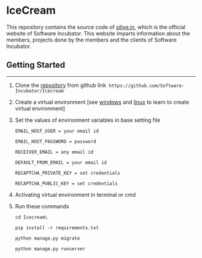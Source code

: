 **IceCream**
============
This repository contains the source code of [silive.in](http://silive.in/), which is the official website of Software Incubator. This website imparts information about the members, projects done by the members and the clients of Software Incubator. 

## Getting Started
---
1. Clone the [repository](https://github.com/Software-Incubator/IceCream) from github link&nbsp; `https://github.com/Software-Incubator/Icecream`
2. Create a virtual environment \[see [windows](https://docs.djangoproject.com/en/2.2/howto/windows/) and [linux](https://dev.to/achiengcindy/-how-to-set-up-django-environment-in-linux-for-beginners-35am) to learn to create virtual environment]
3. Set the values of environment variables in base setting file

    `EMAIL_HOST_USER = your email id`

    `EMAIL_HOST_PASSWORD = password`

    `RECEIVER_EMAIL = any email id`

    `DEFAULT_FROM_EMAIL = your email id`

    `RECAPTCHA_PRIVATE_KEY = set credentials`

    `RECAPTCHA_PUBLIC_KEY = set credentials`

4. Activating virtual environment in terminal or cmd
5. Run these commands

    `cd Icecream\`

    `pip install -r requirements.txt`

    `python manage.py migrate`
    
    `python manage.py runserver`
